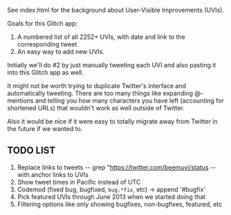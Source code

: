 See index.html for the background about User-Visible Improvements (UVIs).

Goals for this Glitch app:

1. A numbered list of all 2252+ UVIs, with date and link to the corresponding tweet.
2. An easy way to add new UVIs.

Initially we'll do #2 by just manually tweeting each UVI and also pasting it into this Glitch app as well.

It might not be worth trying to duplicate Twitter's interface and automatically tweeting. 
There are too many things like expanding @-mentions and telling you how many characters you have left (accounting for shortened URLs) that wouldn't work as well outside of Twitter.

Also it would be nice if it were easy to totally migrate away from Twitter in the future if we wanted to.

## TODO LIST

1. Replace links to tweets -- grep \"https://twitter.com/beemuvi/status -- with anchor links to UVIs
1. Show tweet times in Pacific instead of UTC
1. Codemod (fixed bug, bugfixed, `bug.*fix`, etc) -> append '#bugfix'
1. Pick featured UVIs through June 2013 when we started doing that
1. Filtering options like only showing bugfixes, non-bugfixes, featured, etc
